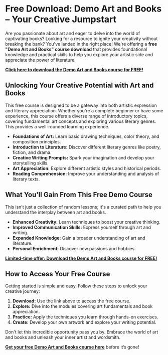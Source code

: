 # Free Download: Demo Art and Books – Your Creative Jumpstart

Are you passionate about art and eager to delve into the world of captivating books? Looking for a resource to ignite your creativity without breaking the bank? You've landed in the right place! We're offering a **free "Demo Art and Books" course download** that provides foundational knowledge and practical skills to help you explore your artistic side and appreciate the power of literature.

[**Click here to download the Demo Art and Books course for FREE!**](https://udemywork.com/demo-art-and-books)

## Unlocking Your Creative Potential with Art and Books

This free course is designed to be a gateway into both artistic expression and literary appreciation. Whether you're a complete beginner or have some experience, this course offers a diverse range of introductory topics, covering fundamental art concepts and exploring various literary genres. This provides a well-rounded learning experience.

*   **Foundations of Art:** Learn basic drawing techniques, color theory, and composition principles.
*   **Introduction to Literature:** Discover different literary genres like poetry, fiction, and drama.
*   **Creative Writing Prompts:** Spark your imagination and develop your storytelling skills.
*   **Art Appreciation:** Explore different artistic styles and historical periods.
*   **Reading Comprehension:** Improve your understanding and analysis of literary texts.

## What You'll Gain From This Free Demo Course

This isn’t just a collection of random lessons; it's a curated path to help you understand the interplay between art and books.

*   **Enhanced Creativity:** Learn techniques to boost your creative thinking.
*   **Improved Communication Skills:** Express yourself through art and writing.
*   **Expanded Knowledge:** Gain a broader understanding of art and literature.
*   **Personal Enrichment:** Discover new passions and hobbies.

[**Limited-time offer: Download the Demo Art and Books course for FREE!**](https://udemywork.com/demo-art-and-books)

## How to Access Your Free Course

Getting started is simple and easy. Follow these steps to unlock your creative journey:

1.  **Download:** Use the link above to access the free course.
2.  **Explore:** Dive into the modules covering art fundamentals and book appreciation.
3.  **Practice:** Apply the techniques you learn through hands-on exercises.
4.  **Create:** Develop your own artwork and explore your writing potential.

Don't let this incredible opportunity pass you by. Embrace the world of art and books and unleash your inner artist and wordsmith.

**[Get your free Demo Art and Books course here](https://udemywork.com/demo-art-and-books)** before it’s gone!
